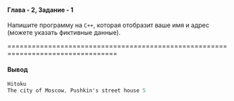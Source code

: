 #### Глава - 2, Задание - 1 ####

Напишите программу на ```C++```, которая отобразит ваше имя и адрес (можете 
указать фиктивные данные).

=================================================================================
#### Вывод ####
```objectivec
Hitoku
The city of Moscow, Pushkin's street house 5
```
